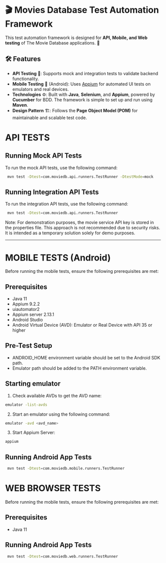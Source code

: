 # 🎬 Movies Database Test Automation Framework

This test automation framework is designed for **API, Mobile, and Web testing** of The Movie Database applications. 🚀

## 🛠️ Features

- **API Testing** 🧪: Supports mock and integration tests to validate backend functionality.
- **Mobile Testing** 📱 (Android): Uses [Appium](http://appium.io/) for automated UI tests on emulators and real devices.
- **Technologies** ⚙️: Built with **Java**, **Selenium**, and **Appium**, powered by **Cucumber** for BDD. The framework is simple to set up and run using **Maven**.
- **Design Pattern** 🏗️: Follows the **Page Object Model (POM)** for maintainable and scalable test code.


# API TESTS

## Running Mock API Tests
To run the mock API tests, use the following command:
```bash
 mvn test -Dtest=com.moviedb.api.runners.TestRunner -DtestMode=mock
```

## Running Integration API Tests

To run the integration API tests, use the following command:
```bash
 mvn test -Dtest=com.moviedb.api.runners.TestRunner
 ```
 
Note: For demonstration purposes, the movie service API key is stored in the properties file. This approach is not recommended due to security risks. It is intended as a temporary solution solely for demo purposes.
***

# MOBILE TESTS (Android)
Before running the mobile tests, ensure the following prerequisites are met:

## Prerequisites
- Java 11
- Appium 9.2.2
- uiautomator2
- Appium server 2.13.1
- Android Studio
- Android Virtual Device (AVD): Emulator or Real Device with API 35 or higher

## Pre-Test Setup
- ANDROID_HOME environment variable should be set to the Android SDK path.
- Emulator path should be added to the PATH environment variable.

## Starting emulator
1) Check available AVDs to get the AVD name:
  ```bash
  emulator -list-avds
  ```
  
2) Start an emulator using the following command:
```bash 
emulator -avd <avd_name>
```

3) Start Appium Server:
```bash
appium
```

## Running Android App Tests
```bash
 mvn test -Dtest=com.moviedb.mobile.runners.TestRunner
```

# WEB BROWSER TESTS
Before running the mobile tests, ensure the following prerequisites are met:

## Prerequisites
- Java 11

## Running Android App Tests
```bash
 mvn test -Dtest=com.moviedb.web.runners.TestRunner
```
